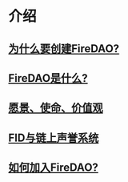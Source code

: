 # 介绍

## [为什么要创建FireDAO?](为什么要创建FireDAO?.md)

## [FireDAO是什么?](FireDAO是什么?.md)

## [愿景、使命、价值观](愿景、使命、价值观.md)

## [FID与链上声誉系统](FID与链上声誉系统.md)

## [如何加入FireDAO?](如何加入FireDAO?.md)